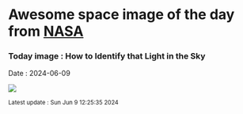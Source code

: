 
# Awesome space image of the day from [NASA](https://api.nasa.gov/)

### Today image : How to Identify that Light in the Sky
Date : 2024-06-09

![](https://apod.nasa.gov/apod/image/2406/astronomy101_hk_960.jpg)

<small>Latest update : Sun Jun  9 12:25:35 2024</small>
        